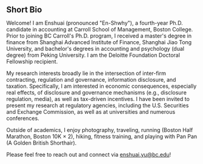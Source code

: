 

<h2 id="bio" style="margin: 2px 0px 0px;">  
<br> Short Bio   </h2>

Welcome! I am Enshuai (pronounced "En-Shwhy"), a fourth-year Ph.D. candidate in accounting at Carroll School of Management, Boston College. Prior to joining BC Carroll's Ph.D. program, I received a master's degree in finance from Shanghai Advanced Institute of Finance, Shanghai Jiao Tong University, and bachelor's degrees in accounting and psychology (dual degree) from Peking University. I am the Deloitte Foundation Doctoral Fellowship recipient.

My research interests broadly lie in the intersection of inter-firm contracting, regulation and governance, information disclosure, and taxation. Specifically, I am interested in economic consequences, especially real effects, of disclosure and governance mechanisms (e.g., disclosure regulation, media), as well as tax-driven incentives. I have been invited to present my research at regulatory agencies, including the U.S. Securities and Exchange Commission, as well as at universities and numerous conferences.

Outside of academics, I enjoy photography, traveling, running (Boston Half Marathon, Boston 10K × 2), hiking, fitness training, and playing with Pan Pan (A Golden British Shorthair).

Please feel free to reach out and connect via <a href="enshuai.yu@bc.edu">enshuai.yu@bc.edu</a>!
